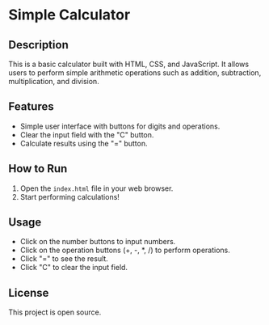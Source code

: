 # Simple Calculator

## Description

This is a basic calculator built with HTML, CSS, and JavaScript. It allows users to perform simple arithmetic operations such as addition, subtraction, multiplication, and division.

## Features

- Simple user interface with buttons for digits and operations.
- Clear the input field with the "C" button.
- Calculate results using the "=" button.

## How to Run

1. Open the `index.html` file in your web browser.
2. Start performing calculations!

## Usage

- Click on the number buttons to input numbers.
- Click on the operation buttons (+, -, *, /) to perform operations.
- Click "=" to see the result.
- Click "C" to clear the input field.

## License

This project is open source.
